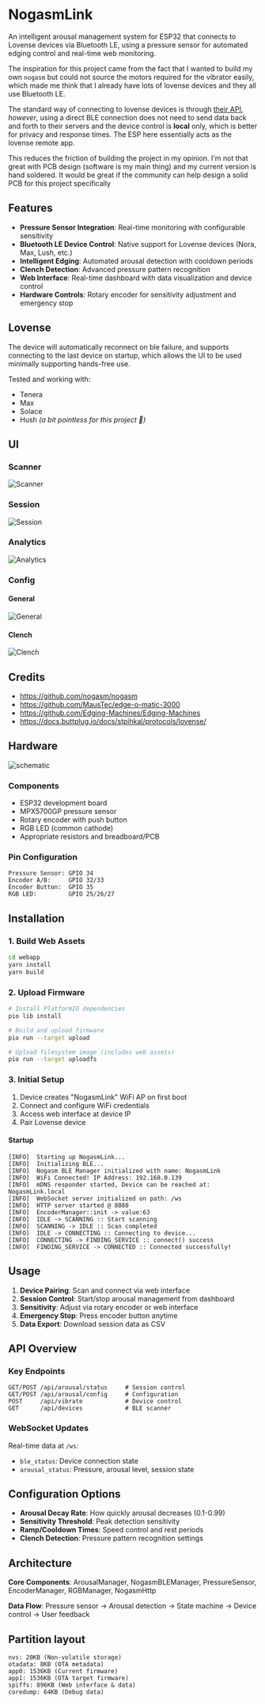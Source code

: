 # NogasmLink

An intelligent arousal management system for ESP32 that connects to Lovense devices via Bluetooth LE, using a pressure
sensor for automated edging control and real-time web monitoring.

The inspiration for this project came from the fact that I wanted to build my own `nogasm` but could not source the
motors required for the vibrator easily, which made me think that I already have lots of lovense devices and they all
use Bluetooth LE.

The standard way of connecting to lovense devices is through [their API](https://developer.lovense.com), _however_,
using a direct BLE connection does not need to send data back and forth to their servers and the device control is
**local** only, which is better for privacy and response times. The ESP here essentially acts as the lovense remote app.

This reduces the friction of building the project in my opinion. I'm not that great with PCB design (software is my main
thing) and my current version is hand soldered. It would be great if the community can help design a solid PCB for this
project specifically

## Features

- **Pressure Sensor Integration**: Real-time monitoring with configurable sensitivity
- **Bluetooth LE Device Control**: Native support for Lovense devices (Nora, Max, Lush, etc.)
- **Intelligent Edging**: Automated arousal detection with cooldown periods
- **Clench Detection**: Advanced pressure pattern recognition
- **Web Interface**: Real-time dashboard with data visualization and device control
- **Hardware Controls**: Rotary encoder for sensitivity adjustment and emergency stop

## Lovense

The device will automatically reconnect on ble failure, and supports connecting to the last device on startup, which
allows the UI to be used minimally supporting hands-free use.

Tested and working with:

* Tenera
* Max
* Solace
* Hush _(a bit pointless for this project 🤣)_

## UI

### Scanner

![Scanner](docs/images/device-scanner.png)

### Session

![Session](docs/images/session-active.png)

### Analytics

![Analytics](docs/images/analytics.png)

### Config

#### General

![General](docs/images/general-config.png)

#### Clench

![Clench](docs/images/clench-config.png)

## Credits

- https://github.com/nogasm/nogasm
- https://github.com/MausTec/edge-o-matic-3000
- https://github.com/Edging-Machines/Edging-Machines
- https://docs.buttplug.io/docs/stpihkal/protocols/lovense/

## Hardware

![schematic](docs/images/schematic.png)

### Components

- ESP32 development board
- MPX5700GP pressure sensor
- Rotary encoder with push button
- RGB LED (common cathode)
- Appropriate resistors and breadboard/PCB

### Pin Configuration

```
Pressure Sensor: GPIO 34
Encoder A/B:     GPIO 32/33  
Encoder Button:  GPIO 35
RGB LED:         GPIO 25/26/27
```

## Installation

### 1. Build Web Assets

```bash
cd webapp
yarn install
yarn build
```

### 2. Upload Firmware

```bash
# Install PlatformIO dependencies
pio lib install

# Build and upload firmware
pio run --target upload

# Upload filesystem image (includes web assets)
pio run --target uploadfs
```

### 3. Initial Setup

1. Device creates "NogasmLink" WiFi AP on first boot
2. Connect and configure WiFi credentials
3. Access web interface at device IP
4. Pair Lovense device

#### Startup

```text
[INFO]  Starting up NogasmLink...
[INFO]  Initializing BLE...
[INFO]  Nogasm BLE Manager initialized with name: NogasmLink
[INFO]  WiFi Connected! IP Address: 192.168.0.139
[INFO]  mDNS responder started, Device can be reached at: NogasmLink.local
[INFO]  WebSocket server initialized on path: /ws
[INFO]  HTTP server started @ 8080
[INFO]  EncoderManager::init -> value:63
[INFO]  IDLE -> SCANNING :: Start scanning
[INFO]  SCANNING -> IDLE :: Scan completed
[INFO]  IDLE -> CONNECTING :: Connecting to device...
[INFO]  CONNECTING -> FINDING_SERVICE :: connect() success
[INFO]  FINDING_SERVICE -> CONNECTED :: Connected successfully!
```

## Usage

1. **Device Pairing**: Scan and connect via web interface
2. **Session Control**: Start/stop arousal management from dashboard
3. **Sensitivity**: Adjust via rotary encoder or web interface
4. **Emergency Stop**: Press encoder button anytime
5. **Data Export**: Download session data as CSV

## API Overview

### Key Endpoints

```
GET/POST /api/arousal/status     # Session control
GET/POST /api/arousal/config     # Configuration
POST     /api/vibrate            # Device control
GET      /api/devices            # BLE scanner
```

### WebSocket Updates

Real-time data at `/ws`:

- `ble_status`: Device connection state
- `arousal_status`: Pressure, arousal level, session state

## Configuration Options

- **Arousal Decay Rate**: How quickly arousal decreases (0.1-0.99)
- **Sensitivity Threshold**: Peak detection sensitivity
- **Ramp/Cooldown Times**: Speed control and rest periods
- **Clench Detection**: Pressure pattern recognition settings

## Architecture

**Core Components**: ArousalManager, NogasmBLEManager, PressureSensor, EncoderManager, RGBManager, NogasmHttp

**Data Flow**: Pressure sensor → Arousal detection → State machine → Device control → User feedback

## Partition layout

```text
nvs: 20KB (Non-volatile storage)
otadata: 8KB (OTA metadata)
app0: 1536KB (Current firmware)
app1: 1536KB (OTA target firmware)
spiffs: 896KB (Web interface & data)
coredump: 64KB (Debug data)
```